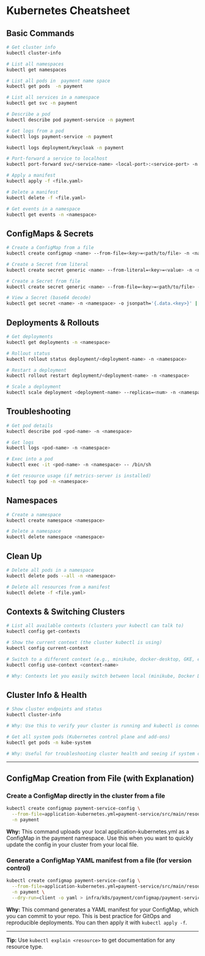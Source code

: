 # Kubernetes Cheatsheet

## Basic Commands

```sh
# Get cluster info
kubectl cluster-info

# List all namespaces
kubectl get namespaces

# List all pods in  payment name space
kubectl get pods  -n payment

# List all services in a namespace
kubectl get svc -n payment

# Describe a pod
kubectl describe pod payment-service -n payment

# Get logs from a pod
kubectl logs payment-service -n payment

kubectl logs deployment/keycloak -n payment

# Port-forward a service to localhost
kubectl port-forward svc/<service-name> <local-port>:<service-port> -n <namespace>

# Apply a manifest
kubectl apply -f <file.yaml>

# Delete a manifest
kubectl delete -f <file.yaml>

# Get events in a namespace
kubectl get events -n <namespace>
```

## ConfigMaps & Secrets

```sh
# Create a ConfigMap from a file
kubectl create configmap <name> --from-file=<key>=<path/to/file> -n <namespace>

# Create a Secret from literal
kubectl create secret generic <name> --from-literal=<key>=<value> -n <namespace>

# Create a Secret from file
kubectl create secret generic <name> --from-file=<key>=<path/to/file> -n <namespace>

# View a Secret (base64 decode)
kubectl get secret <name> -n <namespace> -o jsonpath='{.data.<key>}' | base64 --decode
```

## Deployments & Rollouts

```sh
# Get deployments
kubectl get deployments -n <namespace>

# Rollout status
kubectl rollout status deployment/<deployment-name> -n <namespace>

# Restart a deployment
kubectl rollout restart deployment/<deployment-name> -n <namespace>

# Scale a deployment
kubectl scale deployment <deployment-name> --replicas=<num> -n <namespace>
```

## Troubleshooting

```sh
# Get pod details
kubectl describe pod <pod-name> -n <namespace>

# Get logs
kubectl logs <pod-name> -n <namespace>

# Exec into a pod
kubectl exec -it <pod-name> -n <namespace> -- /bin/sh

# Get resource usage (if metrics-server is installed)
kubectl top pod -n <namespace>
```

## Namespaces

```sh
# Create a namespace
kubectl create namespace <namespace>

# Delete a namespace
kubectl delete namespace <namespace>
```

## Clean Up

```sh
# Delete all pods in a namespace
kubectl delete pods --all -n <namespace>

# Delete all resources from a manifest
kubectl delete -f <file.yaml>
```

## Contexts & Switching Clusters

```sh
# List all available contexts (clusters your kubectl can talk to)
kubectl config get-contexts

# Show the current context (the cluster kubectl is using)
kubectl config current-context

# Switch to a different context (e.g., minikube, docker-desktop, GKE, etc.)
kubectl config use-context <context-name>

# Why: Contexts let you easily switch between local (minikube, Docker Desktop) and cloud (GKE, EKS, etc.) clusters. Always check your context before applying manifests to avoid deploying to the wrong cluster.
```

## Cluster Info & Health

```sh
# Show cluster endpoints and status
kubectl cluster-info

# Why: Use this to verify your cluster is running and kubectl is connected to the right cluster.

# Get all system pods (Kubernetes control plane and add-ons)
kubectl get pods -n kube-system

# Why: Useful for troubleshooting cluster health and seeing if system components are running.
```

---

## ConfigMap Creation from File (with Explanation)

### Create a ConfigMap directly in the cluster from a file

```sh
kubectl create configmap payment-service-config \
  --from-file=application-kubernetes.yml=payment-service/src/main/resources/application-kubernetes.yml \
  -n payment
```

**Why:** This command uploads your local application-kubernetes.yml as a ConfigMap in the payment namespace. Use this
when you want to quickly update the config in your cluster from your local file.

### Generate a ConfigMap YAML manifest from a file (for version control)

```sh
kubectl create configmap payment-service-config \
  --from-file=application-kubernetes.yml=payment-service/src/main/resources/application-kubernetes.yml \
  -n payment \
  --dry-run=client -o yaml > infra/k8s/payment/configmap/payment-service-configmap.yaml
```

**Why:** This command generates a YAML manifest for your ConfigMap, which you can commit to your repo. This is best
practice for GitOps and reproducible deployments. You can then apply it with `kubectl apply -f`.

---

**Tip:** Use `kubectl explain <resource>` to get documentation for any resource type.
